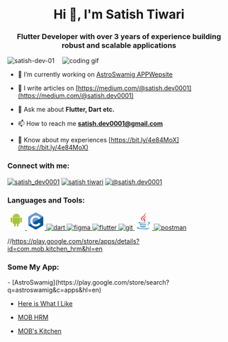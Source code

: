<h1 align="center">Hi 👋, I'm Satish Tiwari</h1>
<h3 align="center">Flutter Developer with over 3 years of experience building robust and scalable applications</h3>
<img align="right" alt="coding gif" width="380" src="https://user-images.githubusercontent.com/55389276/140866485-8fb1c876-9a8f-4d6a-98dc-08c4981eaf70.gif">

<p align="left"> <img src="https://komarev.com/ghpvc/?username=satish-dev-01&label=Profile%20views&color=0e75b6&style=flat" alt="satish-dev-01" /> </p>

- 🔭 I’m currently working on [AstroSwamig APP](https://play.google.com/store/search?q=astroswamig&c=apps&hl=en)[Wepsite](https://www.astroswamig.com/) 

- 📝 I write articles on [https://medium.com/@satish.dev0001](https://medium.com/@satish.dev0001)

- 💬 Ask me about **Flutter, Dart etc.**

- 📫 How to reach me **satish.dev0001@gmail.com**

- 📄 Know about my experiences [https://bit.ly/4e84MoX](https://bit.ly/4e84MoX)

<h3 align="left">Connect with me:</h3>
<p align="left">
<a href="https://twitter.com/satish_dev0001" target="blank"><img align="center" src="https://raw.githubusercontent.com/rahuldkjain/github-profile-readme-generator/master/src/images/icons/Social/twitter.svg" alt="satish_dev0001" height="30" width="40" /></a>
<a href="https://linkedin.com/in/satish tiwari" target="blank"><img align="center" src="https://raw.githubusercontent.com/rahuldkjain/github-profile-readme-generator/master/src/images/icons/Social/linked-in-alt.svg" alt="satish tiwari" height="30" width="40" /></a>
<a href="https://medium.com/@satish.dev0001" target="blank"><img align="center" src="https://raw.githubusercontent.com/rahuldkjain/github-profile-readme-generator/master/src/images/icons/Social/medium.svg" alt="@satish.dev0001" height="30" width="40" /></a>
</p>

<h3 align="left">Languages and Tools:</h3>
<p align="left"> <a href="https://developer.android.com" target="_blank" rel="noreferrer"> <img src="https://raw.githubusercontent.com/devicons/devicon/master/icons/android/android-original-wordmark.svg" alt="android" width="40" height="40"/> </a> <a href="https://www.cprogramming.com/" target="_blank" rel="noreferrer"> <img src="https://raw.githubusercontent.com/devicons/devicon/master/icons/c/c-original.svg" alt="c" width="40" height="40"/> </a> <a href="https://dart.dev" target="_blank" rel="noreferrer"> <img src="https://www.vectorlogo.zone/logos/dartlang/dartlang-icon.svg" alt="dart" width="40" height="40"/> </a> <a href="https://www.figma.com/" target="_blank" rel="noreferrer"> <img src="https://www.vectorlogo.zone/logos/figma/figma-icon.svg" alt="figma" width="40" height="40"/> </a> <a href="https://flutter.dev" target="_blank" rel="noreferrer"> <img src="https://www.vectorlogo.zone/logos/flutterio/flutterio-icon.svg" alt="flutter" width="40" height="40"/> </a> <a href="https://git-scm.com/" target="_blank" rel="noreferrer"> <img src="https://www.vectorlogo.zone/logos/git-scm/git-scm-icon.svg" alt="git" width="40" height="40"/> </a> <a href="https://www.java.com" target="_blank" rel="noreferrer"> <img src="https://raw.githubusercontent.com/devicons/devicon/master/icons/java/java-original.svg" alt="java" width="40" height="40"/> </a> <a href="https://postman.com" target="_blank" rel="noreferrer"> <img src="https://www.vectorlogo.zone/logos/getpostman/getpostman-icon.svg" alt="postman" width="40" height="40"/> </a> </p>

//https://play.google.com/store/apps/details?id=com.mob.kitchen_hrm&hl=en
<h3 align="left">Some My App:</h3>
-  [AstroSwamig](https://play.google.com/store/search?q=astroswamig&c=apps&hl=en)

-  [Here is What I Like](https://play.google.com/store/apps/details?id=com.hivil.hivil&hl=en)

-  [MOB HRM](https://play.google.com/store/apps/details?id=com.mob.kitchen_hrm&hl=en)

- [MOB's Kitchen](https://play.google.com/store/apps/details?id=com.mobcoder.kitchen&hl=en)

